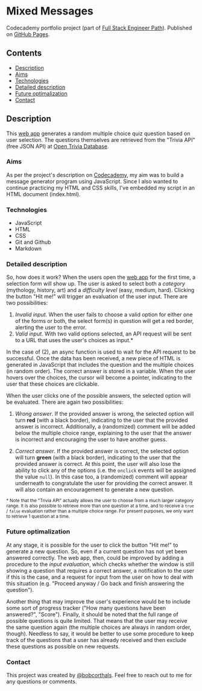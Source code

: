 # Mixed Messages

Codecademy portfolio project (part of [Full Stack Engineer Path](https://www.codecademy.com/learn/paths/full-stack-engineer-career-path)). Published on [GitHub Pages](https://bobcorthals.github.io/mixed_messages). 

## Contents

* [Description](#description)
* [Aims](#aims)
* [Technologies](#technologies)
* [Detailed description](#detailed-description)
* [Future optimalization](#future-optimalization)
* [Contact](#contact)

## Description

This [web app](https://bobcorthals.github.io/mixed_messages) generates a random multiple choice quiz question based on user selection. The questions themselves are retrieved from the "Trivia API" (free JSON API) at [Open Trivia Database](https://opentdb.com/api_config.php).

### Aims

As per the project's description on [Codecademy](https://discuss.codecademy.com/t/about-the-portfolio-project-mixed-messages-category/535742), my aim was to build a message generator program using JavaScript. Since I also wanted to continue practicing my HTML and CSS skills, I've embedded my script in an HTML document (index.html).

### Technologies

* JavaScript
* HTML
* CSS
* Git and Github
* Markdown

### Detailed description

So, how does it work? When the users open the [web app](https://bobcorthals.github.io/mixed_messages) for the first time, a selection form will show up. The user is asked to select both a *category* (mythology, history, art) and a *difficulty level* (easy, medium, hard). Clicking the button "Hit me!" will trigger an evaluation of the user input. There are two possibilities:
1. *Invalid input*. When the user fails to choose a valid option for either one of the forms or both, the select form(s) in question will get a red border, alerting the user to the error.
2. *Valid input*. With two valid options selected, an API request will be sent to a URL that uses the user's choices as input.*

In the case of (2), an async function is used to wait for the API request to be successful. Once the data has been received, a new piece of HTML is generated in JavaScript that includes the question and the multiple choices (in random order). The correct answer is stored in a variable. When the user hovers over the choices, the cursor will become a pointer, indicating to the user that these choices are clickable.

When the user clicks one of the possible answers, the selected option will be evaluated. There are again two possibilities:

1. *Wrong answer*. If the provided answer is wrong, the selected option will turn **red** (with a black border), indicating to the user that the provided answer is incorrect. Additionally, a (randomized) comment will be added below the multiple choice range, explaining to the user that the answer is incorrect and encouraging the user to have another guess.

2. *Correct answer*. If the provided answer is correct, the selected option will turn **green** (with a black border), indicating to the user that the provided answer is correct. At this point, the user will also lose the ability to click any of the options (i.e. the `onclick` events will be assigned the value `null`). In this case too, a (randomized) comment will appear underneath to congratulate the user for providing the correct answer. It will also contain an encouragement to generate a new question.

<sub>\* Note that the "Trivia API" actually allows the user to choose from a much larger category range. It is also possible to retrieve more than one question at a time, and to receive a `true` / `false` evaluation rather than a multiple choice range. For present purposes, we only want to retrieve 1 question at a time.</sub>

### Future optimalization

At any stage, it is possible for the user to click the button "Hit me!" to generate a new question. So, even if a current question has not yet been answered correctly. The web app, then, could be improved by adding a procedure to the *input evaluation*, which checks whether the window is still showing a question that requires a correct answer, a notification to the user if this is the case, and a request for input from the user on how to deal with this situation (e.g. "Proceed anyway / Go back and finish answering the question").

Another thing that may improve the user's experience would be to include some sort of progress tracker ("How many questions have been answered?", "Score"). Finally, it should be noted that the full range of possible questions is quite limited. That means that the user may receive the same question again (the multiple choices are always in random order, though). Needless to say, it would be better to use some procedure to keep track of the questions that a user has already received and then exclude these questions as possible on new requests.

### Contact

This project was created by [@bobcorthals](https://github.com/bobcorthals). Feel free to reach out to me for any questions or comments.
